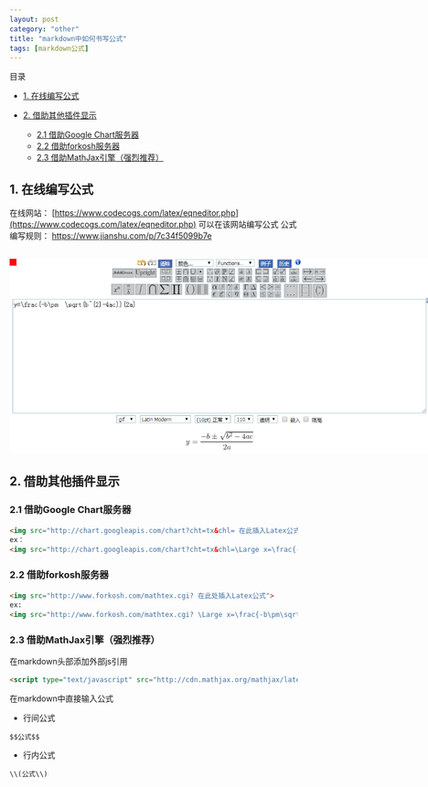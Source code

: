 ```yaml
---
layout: post
category: "other"
title: "markdown中如何书写公式"
tags: [markdown公式]
---
```


目录

<!-- TOC -->

- [1. 在线编写公式](#在线编写公式)
	
- [2. 借助其他插件显示](#借助其他插件显示)
	- [2.1 借助Google Chart服务器](#2.1)
	- [2.2 借助forkosh服务器](#2.2)
	- [2.3 借助MathJax引擎（强烈推荐）](#2.3)

<!-- /TOC -->

## 1. 在线编写公式

在线网站： [https://www.codecogs.com/latex/eqneditor.php](https://www.codecogs.com/latex/eqneditor.php) 可以在该网站编写公式
公式编写规则： https://www.jianshu.com/p/7c34f5099b7e

<html>
<br/>

<img src='../assets/在线编写md数学公式.png' style='max-height: 450px;max-width:750px'/>
<br/>

</html>

## 2. 借助其他插件显示

### 2.1 借助Google Chart服务器

```html
<img src="http://chart.googleapis.com/chart?cht=tx&chl= 在此插入Latex公式" style="border:none;">
ex：
<img src="http://chart.googleapis.com/chart?cht=tx&chl=\Large x=\frac{-b\pm\sqrt{b^2-4ac}}{2a}" style="border:none;">
```

### 2.2 借助forkosh服务器

```html
<img src="http://www.forkosh.com/mathtex.cgi? 在此处插入Latex公式">
ex:
<img src="http://www.forkosh.com/mathtex.cgi? \Large x=\frac{-b\pm\sqrt{b^2-4ac}}{2a}">
```

### 2.3 借助MathJax引擎（强烈推荐）

在markdown头部添加外部js引用
```html
<script type="text/javascript" src="http://cdn.mathjax.org/mathjax/latest/MathJax.js?config=default"></script>
```

在markdown中直接输入公式
- 行间公式 

```
$$公式$$
```

- 行内公式 

```
\\(公式\\)
```
